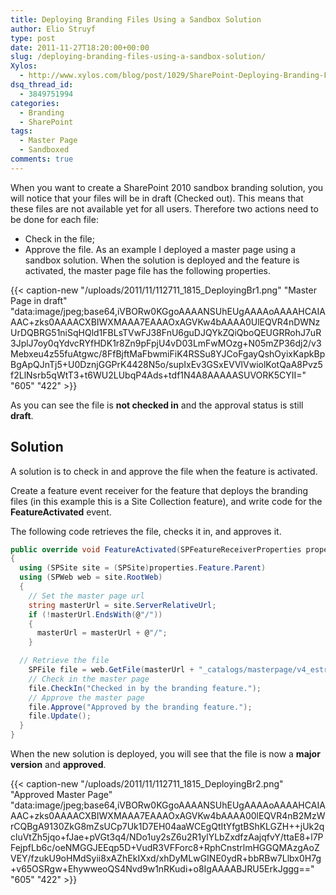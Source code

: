 ```yaml
---
title: Deploying Branding Files Using a Sandbox Solution
author: Elio Struyf
type: post
date: 2011-11-27T18:20:00+00:00
slug: /deploying-branding-files-using-a-sandbox-solution/
Xylos:
  - http://www.xylos.com/blog/post/1029/SharePoint-Deploying-Branding-Files-Using-a-Sandbox-Solution/
dsq_thread_id:
  - 3849751994
categories:
  - Branding
  - SharePoint
tags:
  - Master Page
  - Sandboxed
comments: true
---
```


When you want to create a SharePoint 2010 sandbox branding solution, you will notice that your files will be in draft (Checked out). This means that these files are not available yet for all users. Therefore two actions need to be done for each file:

*   Check in the file;
*   Approve the file.
As an example I deployed a master page using a sandbox solution. When the solution is deployed and the feature is activated, the master page file has the following properties.

{{< caption-new "/uploads/2011/11/112711_1815_DeployingBr1.png" "Master Page in draft"  "data:image/jpeg;base64,iVBORw0KGgoAAAANSUhEUgAAAAoAAAAHCAIAAAC+zks0AAAACXBIWXMAAA7EAAAOxAGVKw4bAAAA0UlEQVR4nDWNzUrDQBRG51niSqHQld1FBLsTVwFJ38FnU6guDJQYkZQiQboQEUGRRohJ7uR3JplJ7oy0qYdvcRYfHDK1r8Zn9pFpjU4vD03LmFwMOzg+N05mZP36dj2/v3Mebxeu4z55fuAtgwc/8FfBjftMaFbwmiFiK4RSSu8YJCoFgayQshOyixKapkBpBgApQJnTj5+U0DznjGGPrK4428N5o/supIxEv3GSxEVVlVwiolKotQaA8Pvz5f2LlNsrb5qWtT3+t6WU2LUbqP4Ads+tdf1N4A8AAAAASUVORK5CYII=" "605" "422" >}}

As you can see the file is **not checked in** and the approval status is still **draft**.

## Solution

A solution is to check in and approve the file when the feature is activated.

Create a feature event receiver for the feature that deploys the branding files (in this example this is a Site Collection feature), and write code for the **FeatureActivated** event.

The following code retrieves the file, checks it in, and approves it.


```csharp
public override void FeatureActivated(SPFeatureReceiverProperties properties)
{
  using (SPSite site = (SPSite)properties.Feature.Parent)
  using (SPWeb web = site.RootWeb)
  {
    // Set the master page url
    string masterUrl = site.ServerRelativeUrl;
    if (!masterUrl.EndsWith(@"/"))
    {
      masterUrl = masterUrl + @"/";
    }

  // Retrieve the file
    SPFile file = web.GetFile(masterUrl + "_catalogs/masterpage/v4_estruyf.master");
    // Check in the master page
    file.CheckIn("Checked in by the branding feature.");
    // Approve the master page
    file.Approve("Approved by the branding feature.");
    file.Update();
  }
}
```


When the new solution is deployed, you will see that the file is now a **major version** and **approved**.

{{< caption-new "/uploads/2011/11/112711_1815_DeployingBr2.png" "Approved Master Page"  "data:image/jpeg;base64,iVBORw0KGgoAAAANSUhEUgAAAAoAAAAHCAIAAAC+zks0AAAACXBIWXMAAA7EAAAOxAGVKw4bAAAA00lEQVR4nB2MzWrCQBgA9130ZkG8mZsUCp7Uk1D7EH04aaWCEgQtItYfgtBShKLGZH++jUk2qcluVtZh5jqo+fJae+pVGt3q4/NDo1uy2sZ6u2R1ylYLbZxdfzAajqfvY/ttaE8+l7PFejpfLb6c/oeNMGGJEEqp5D+VudR3VFForc8+RphCnstrlmHGGQMAzgAoZVEY/fzukU9oHMdSyii8xAZhEkIXxd/xhDyMLwGINE0ydR+bbRBw7Llbx0H7g+v65OSRgw+EhywweoQS4Nvd9w1nRKudi+o8IgAAAABJRU5ErkJggg==" "605" "422" >}}